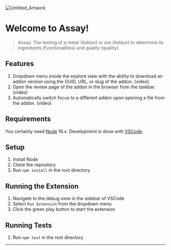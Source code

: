 ![Untitled_Artwork](https://github.com/GregSherman/assay/assets/63402349/f3146473-48cf-4b93-aa98-bc29929aec5f)

# Welcome to **Assay**!

> Assay: The testing of a metal (Addon) or ore (Addon) to determine its ingredients (functionalities) and quality (quality).

## Features

1. Dropdown menu inside the explore view with the ability to download an addon version using the GUID, URL, or slug of the addon.
(video)
2. Open the review page of the addon in the browser from the taskbar.
(video)
3. Automatically switch focus to a different addon upon opening a file from the addon.
(video)


## Requirements

You certainly need [Node](https://nodejs.org/en/) 16.x. Development is done with [VSCode](https://code.visualstudio.com/).


## Setup

1. Install Node
2. Clone the repository
3. Run `npm install` in the root directory

## Running the Extension
1. Navigate to the debug view in the sidebar of VSCode
2. Select `Run Extension` from the dropdown menu
3. Click the green play button to start the extension

## Running Tests
1. Run `npm test` in the root directory

---


